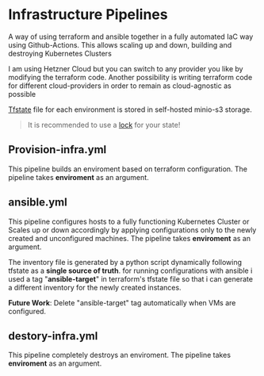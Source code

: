 # Infrastructure Pipelines
A way of using terraform and ansible together in a fully automated IaC way using Github-Actions. This allows scaling up and down, building and destroying Kubernetes Clusters 

I am using Hetzner Cloud but you can switch to any provider you like by modifying the terraform code. Another possibility is writing terraform code for different cloud-providers in order to remain as cloud-agnostic as possible 

[Tfstate](https://developer.hashicorp.com/terraform/language/state) file for each environment is stored in self-hosted minio-s3 storage. 
> It is recommended to use a [lock](https://developer.hashicorp.com/terraform/language/state/locking) for your state!

## Provision-infra.yml
This pipeline builds an enviroment based on terraform configuration. The pipeline takes **enviroment** as an argument.

## ansible.yml
This pipeline configures hosts to a fully functioning Kubernetes Cluster or Scales up or down accordingly by applying configurations only to the newly created and unconfigured machines. The pipeline takes **enviroment** as an argument.

The inventory file is generated by a python script dynamically following tfstate as a **single source of truth**. for running configurations with ansible i used a tag "**ansible-target**" in terraform's tfstate file so that i can generate a different inventory for the newly created instances.

**Future Work**: Delete "ansible-target" tag automatically when VMs are configured.

## destory-infra.yml
This pipeline completely destroys an enviroment. The pipeline takes **enviroment** as an argument.